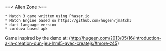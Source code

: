 
==< Alien Zone >==

    * Match 3 game writtem using Phaser.io
    * Match Engine based on https://github.com/hugeen/jmatch3
    * dart language version
    * cordova based apk
    
    
Game inspired by the demo at:
(http://hugeen.com/2013/05/16/introduction-a-la-creation-dun-jeu-html5-avec-createjs/#more-245)

